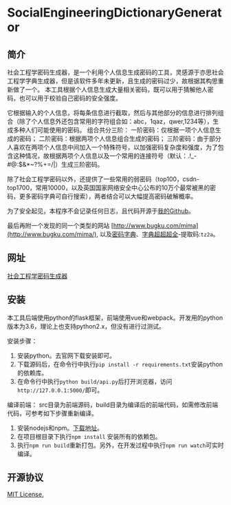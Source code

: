 # SocialEngineeringDictionaryGenerator

## 简介
社会工程学密码生成器，是一个利用个人信息生成密码的工具，灵感源于亦思社会工程学字典生成器，但是该软件多年未更新，且生成的密码过少，故根据其构思重新做了一个。
本工具根据个人信息生成大量相关密码，既可以用于猜解他人密码，也可以用于校验自己密码的安全强度。

它根据输入的个人信息，将每条信息进行截取，然后与其他部分的信息进行排列组合（除了个人信息外还包含常用的字符组合如：abc，1qaz，qwer,1234等），生成多种人们可能使用的密码。
组合共分三阶：
一阶密码：仅根据一项个人信息生成的密码；
二阶密码：根据两项个人信息组合生成的密码；
三阶密码：由于部分人喜欢在两项个人信息中间加入一个特殊符号，以加强密码复杂度和强度，为了包含这种情况，故根据两项个人信息以及一个常用的连接符号（默认：.!_-#@:$&*~?%+=/|）生成三阶密码。

除了社会工程学密码以外，还提供了一些常用的弱密码（top100，csdn-top1700，常用10000，以及英国国家网络安全中心公布的10万个最常被黑的密码，更多密码字典可自行搜索），两者结合可以大幅提高密码破解概率。

为了安全起见，本程序不会记录任何日志，且代码开源于[我的Github](https://github.com/zgjx6/SocialEngineeringDictionaryGenerator)。

最后再附一个发现的同一个类型的网站 [http://www.bugku.com/mima](http://www.bugku.com/mima/), 以及[密码字典](https://github.com/r35tart/RW_Password)、[字典超超超全](https://pan.baidu.com/s/1PXkEo-Mk6AiFIBUUXhvhVg)-提取码:`tz2a`。
## 网址
[社会工程学密码生成器](http://xingchen.pythonanywhere.com)

## 安装
本工具后端使用python的flask框架，前端使用vue和webpack。开发用的python版本为3.6，理论上也支持python2.x，但没有进行过测试。

安装步骤：
1. 安装python。去官网下载安装即可。
2. 下载源码后，在命令行中执行`pip install -r requirements.txt`安装python的依赖库。
3. 在命令行中执行`python build/api.py`后打开浏览器，访问`http://127.0.0.1:5000/`即可。

编译前端：
src目录为前端源码，build目录为编译后的前端代码，如需修改前端代码，可参考如下步骤重新编译。

1. 安装nodejs和npm。[下载地址](http://nodejs.cn/)。
2. 在项目根目录下执行`npm install` 安装所有的依赖包。
3. 执行`npm run build`重新打包。另外，在开发过程中执行`npm run watch`可实时编译。


## 开源协议
[MIT License.](https://opensource.org/licenses/MIT)